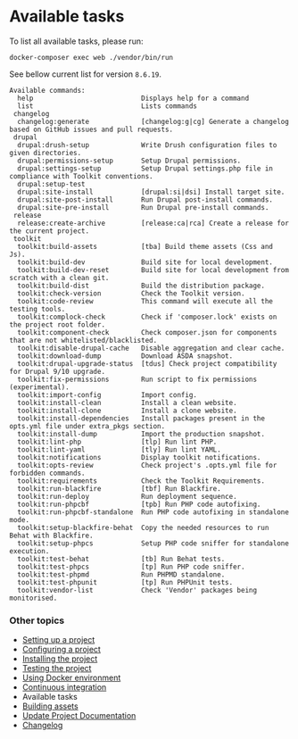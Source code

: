 # Available tasks

To list all available tasks, please run:
```
docker-composer exec web ./vendor/bin/run
```

See bellow current list for version `8.6.19`.
```
Available commands:
  help                           Displays help for a command
  list                           Lists commands
 changelog
  changelog:generate             [changelog:g|cg] Generate a changelog based on GitHub issues and pull requests.
 drupal
  drupal:drush-setup             Write Drush configuration files to given directories.
  drupal:permissions-setup       Setup Drupal permissions.
  drupal:settings-setup          Setup Drupal settings.php file in compliance with Toolkit conventions.
  drupal:setup-test
  drupal:site-install            [drupal:si|dsi] Install target site.
  drupal:site-post-install       Run Drupal post-install commands.
  drupal:site-pre-install        Run Drupal pre-install commands.
 release
  release:create-archive         [release:ca|rca] Create a release for the current project.
 toolkit
  toolkit:build-assets           [tba] Build theme assets (Css and Js).
  toolkit:build-dev              Build site for local development.
  toolkit:build-dev-reset        Build site for local development from scratch with a clean git.
  toolkit:build-dist             Build the distribution package.
  toolkit:check-version          Check the Toolkit version.
  toolkit:code-review            This command will execute all the testing tools.
  toolkit:complock-check         Check if 'composer.lock' exists on the project root folder.
  toolkit:component-check        Check composer.json for components that are not whitelisted/blacklisted.
  toolkit:disable-drupal-cache   Disable aggregation and clear cache.
  toolkit:download-dump          Download ASDA snapshot.
  toolkit:drupal-upgrade-status  [tdus] Check project compatibility for Drupal 9/10 upgrade.
  toolkit:fix-permissions        Run script to fix permissions (experimental).
  toolkit:import-config          Import config.
  toolkit:install-clean          Install a clean website.
  toolkit:install-clone          Install a clone website.
  toolkit:install-dependencies   Install packages present in the opts.yml file under extra_pkgs section.
  toolkit:install-dump           Import the production snapshot.
  toolkit:lint-php               [tlp] Run lint PHP.
  toolkit:lint-yaml              [tly] Run lint YAML.
  toolkit:notifications          Display toolkit notifications.
  toolkit:opts-review            Check project's .opts.yml file for forbidden commands.
  toolkit:requirements           Check the Toolkit Requirements.
  toolkit:run-blackfire          [tbf] Run Blackfire.
  toolkit:run-deploy             Run deployment sequence.
  toolkit:run-phpcbf             [tpb] Run PHP code autofixing.
  toolkit:run-phpcbf-standalone  Run PHP code autofixing in standalone mode.
  toolkit:setup-blackfire-behat  Copy the needed resources to run Behat with Blackfire.
  toolkit:setup-phpcs            Setup PHP code sniffer for standalone execution.
  toolkit:test-behat             [tb] Run Behat tests.
  toolkit:test-phpcs             [tp] Run PHP code sniffer.
  toolkit:test-phpmd             Run PHPMD standalone.
  toolkit:test-phpunit           [tp] Run PHPUnit tests.
  toolkit:vendor-list            Check 'Vendor' packages being monitorised.
```

### Other topics
- [Setting up a project](/docs/setting-up-project.md)
- [Configuring a project](/docs/configuring-project.md)
- [Installing the project](/docs/installing-project.md)
- [Testing the project](/docs/testing-project.md)
- [Using Docker environment](/docs/docker-environment.md)
- [Continuous integration](/docs/continuous-integration.md)
- Available tasks
- [Building assets](/docs/building-assets.md)
- [Update Project Documentation](/docs/project-documentation.md)
- [Changelog](/CHANGELOG.md)
